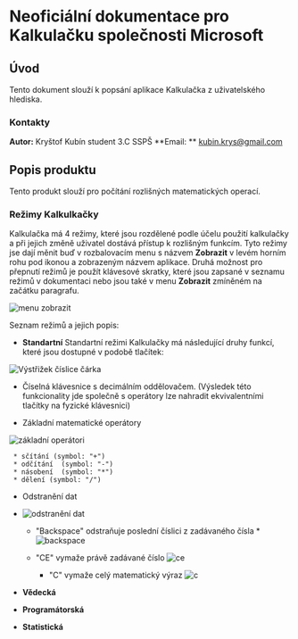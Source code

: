 # Neoficiální dokumentace pro Kalkulačku společnosti Microsoft

## Úvod
Tento dokument slouží k popsání aplikace Kalkulačka z uživatelského hlediska.

### Kontakty
**Autor:** Kryštof Kubín student 3.C SSPŠ
**Email: ** kubin.krys@gmail.com

## Popis produktu
Tento produkt slouží pro počítání rozlišných matematických operací.


### Režimy Kalkulkačky
Kalkulačka má 4 režimy, které jsou rozdělené podle účelu použití kalkulačky a při jejich změně uživatel dostává přístup k rozlišným funkcím.
Tyto režimy jse dají měnit buď v rozbalovacím menu s názvem **Zobrazit** v levém horním rohu pod ikonou a zobrazeným názvem aplikace. Druhá možnost pro přepnutí režimů je použít klávesové skratky, které jsou zapsané v seznamu režimů v dokumentaci nebo jsou také v menu **Zobrazit** zmíněném na začátku paragrafu.

![menu zobrazit](https://github.com/Krbin/test/assets/115635885/3dfafa35-f7f2-4877-95ef-b21a4c7428c3)

Seznam režimů a jejich popis:
 * **Standartní**
   Standartní režimi Kalkulačky má následující druhy funkcí, které jsou dostupné v podobě tlačítek:

![Výstřižek číslice čárka](https://github.com/Krbin/test/assets/115635885/90063aed-4155-4568-9a28-ad9ddf04ca21)

   * Číselná klávesnice s decimálním oddělovačem. (Výsledek této funkcionality jde společně s operátory lze nahradit ekvivalentními tlačítky na fyzické klávesnici)
   


   * Základní matematické operátory

![základní operátori](https://github.com/Krbin/test/assets/115635885/7437f520-669b-4e69-b8b1-a379a28bf4b0)

     * sčítání (symbol: "+")
     * odčítání  (symbol: "-")
     * násobení  (symbol: "*")
     * dělení (symbol: "/")



   * Odstranění dat

   * ![odstranění dat](https://github.com/Krbin/test/assets/115635885/75c3ae3f-7daa-4fd5-9fd4-34b87fe0d050)


      * "Backspace" odstraňuje poslední číslici z zadávaného čísla
    * ![backspace](https://github.com/Krbin/test/assets/115635885/98859a32-4847-42cb-9915-0d2b258dc913)

      * "CE" vymaže právě zadávané číslo
![ce](https://github.com/Krbin/test/assets/115635885/a8147d84-6554-4603-9506-f3ec6591d2da)


        * "C" vymaže celý matematický výraz
![c](https://github.com/Krbin/test/assets/115635885/d7e3532b-2a6e-4bc8-8bfa-bf0c4c54568f)

 * **Vědecká**
 * **Programátorská**
 * **Statistická**


